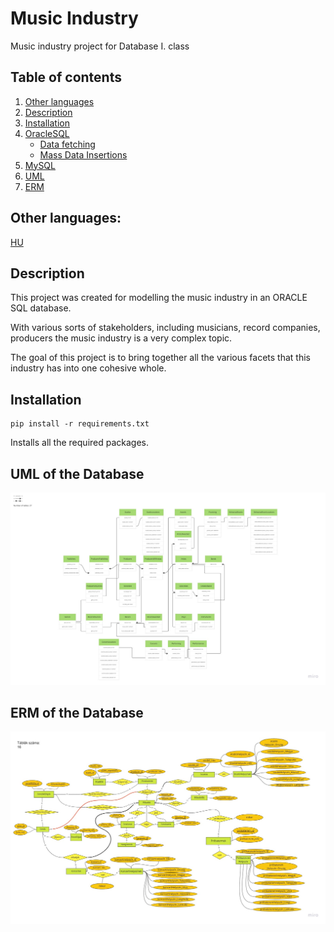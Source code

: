 # Music Industry

Music industry project for Database I. class

## Table of contents
1. [Other languages](#other-languages)
2. [Description](#description)
3. [Installation](#installation)
4. [OracleSQL](./sql/README.md)
    - [Data fetching](./fetching-data/REAMDE.md)
    - [Mass Data Insertions](./mass-insert-data/README.md)
5. [MySQL](./mysql/README.md)
4. [UML](#uml-of-the-database)
5. [ERM](#erm-of-the-database)

## Other languages:
[HU](https://github.com/MemerGamer/MusicIndustry/blob/main/README_HUN.md)

## Description

This project was created for modelling the music industry in an ORACLE SQL database.

With various sorts of stakeholders, including musicians, record companies, producers the music industry is a very complex topic.

The goal of this project is to bring together all the various facets that this industry has into one cohesive whole.

## Installation
```console
pip install -r requirements.txt
```
Installs all the required packages.

## UML of the Database

![UML](https://github.com/MemerGamer/MusicIndustry/blob/main/assets/img/UML.jpg?raw=true) 

## ERM of the Database

![ERM](https://github.com/MemerGamer/MusicIndustry/blob/main/assets/img/ERM-HUN.jpg?raw=true) 